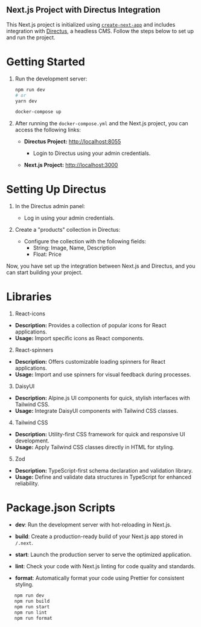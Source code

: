 ## Next.js Project with Directus Integration
This Next.js project is initialized using [`create-next-app`](https://github.com/vercel/next.js/tree/canary/packages/create-next-app) and includes integration with [Directus](https://directus.io/), a headless CMS. Follow the steps below to set up and run the project.

# Getting Started

1. Run the development server:

   ```bash
   npm run dev
   # or
   yarn dev
   ```

   ```bash
   docker-compose up
   ```

2. After running the `docker-compose.yml` and the Next.js project, you can access the following links:

   - **Directus Project:** [http://localhost:8055](http://localhost:8055)

     - Login to Directus using your admin credentials.

   - **Next.js Project:** [http://localhost:3000](http://localhost:3000)

# Setting Up Directus

1. In the Directus admin panel:

   - Log in using your admin credentials.

2. Create a "products" collection in Directus:
   - Configure the collection with the following fields:
     - String: Image, Name, Description
     - Float: Price

Now, you have set up the integration between Next.js and Directus, and you can start building your project.

# Libraries
1. React-icons
- **Description:** Provides a collection of popular icons for React applications.
- **Usage:** Import specific icons as React components.

2. React-spinners
- **Description:** Offers customizable loading spinners for React applications.
- **Usage:** Import and use spinners for visual feedback during processes.

3. DaisyUI
- **Description:** Alpine.js UI components for quick, stylish interfaces with Tailwind CSS.
- **Usage:** Integrate DaisyUI components with Tailwind CSS classes.

4. Tailwind CSS
- **Description:** Utility-first CSS framework for quick and responsive UI development.
- **Usage:** Apply Tailwind CSS classes directly in HTML for styling.

5. Zod
- **Description:** TypeScript-first schema declaration and validation library.
- **Usage:** Define and validate data structures in TypeScript for enhanced reliability.

# Package.json Scripts
- **dev**: Run the development server with hot-reloading in Next.js.

- **build**: Create a production-ready build of your Next.js app stored in `/.next`.

- **start**: Launch the production server to serve the optimized application.

- **lint**: Check your code with Next.js linting for code quality and standards.

- **format**: Automatically format your code using Prettier for consistent styling.

```bash
   npm run dev
   npm run build
   npm run start
   npm run lint
   npm run format
```